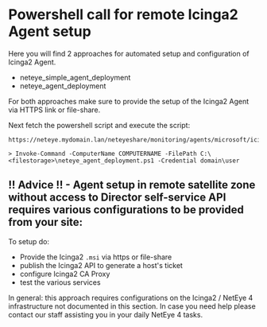 # Powershell call for remote Icinga2 Agent setup

Here you will find 2 approaches for automated setup and configuration of Icinga2 Agent.

- neteye_simple_agent_deployment
- neteye_agent_deployment

For both approaches make sure to provide the setup of the Icinga2 Agent via HTTPS link or file-share.

Next fetch the powershell script and execute the script: 
```
https://neteye.mydomain.lan/neteyeshare/monitoring/agents/microsoft/icinga/neteye_agent_deployment.ps1

> Invoke-Command -ComputerName COMPUTERNAME -FilePath C:\<filestorage>\neteye_agent_deployment.ps1 -Credential domain\user
```

## !! Advice !! - Agent setup in remote satellite zone without access to Director self-service API requires various configurations to be provided from your site:

To setup do:
- Provide the Icinga2 `.msi` via https or file-share
- publish the Icinga2 API to generate a host's ticket
- configure Icinga2 CA Proxy
- test the various services

In general: this approach requires configurations on the Icinga2 / NetEye 4 infrastructure not documented in this section. In case you need help please contact our staff assisting you in your daily NetEye 4 tasks.
